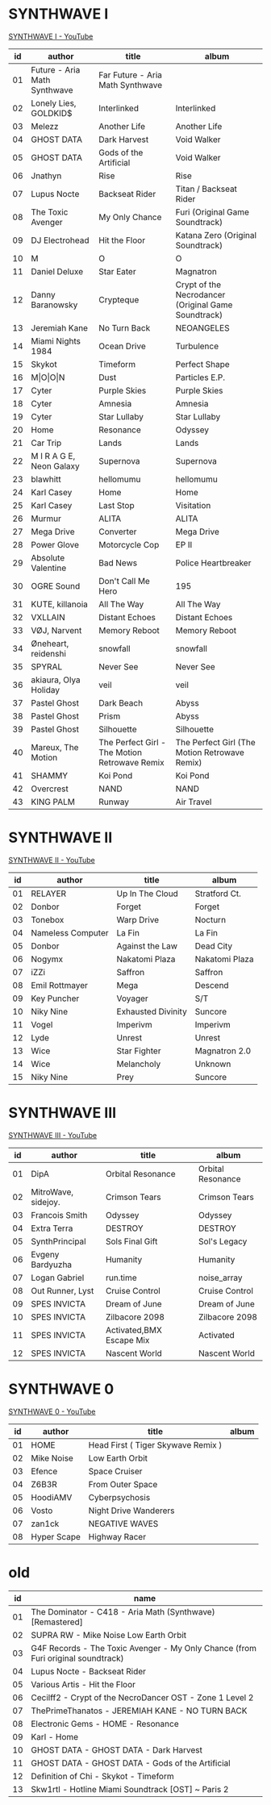 # SYNTHWAVE I

[SYNTHWAVE I - YouTube](https://www.youtube.com/playlist?list=PLvYUTIn8qT9awl9iJzYpfhoeZny94jdiV)

id | author | title | album
-|-|-|-
01 | Future - Aria Math Synthwave | Far Future - Aria Math Synthwave
02 | Lonely Lies, GOLDKID$ | Interlinked | Interlinked
03 | Melezz | Another Life | Another Life
04 | GHOST DATA | Dark Harvest | Void Walker
05 | GHOST DATA | Gods of the Artificial | Void Walker
06 | Jnathyn | Rise | Rise
07 | Lupus Nocte | Backseat Rider | Titan / Backseat Rider
08 | The Toxic Avenger | My Only Chance | Furi (Original Game Soundtrack)
09 | DJ Electrohead | Hit the Floor | Katana Zero (Original Soundtrack)
10 | M|O|O|N | Paris | MOON E.P.
11 | Daniel Deluxe | Star Eater | Magnatron
12 | Danny Baranowsky | Crypteque | Crypt of the Necrodancer (Original Game Soundtrack)
13 | Jeremiah Kane | No Turn Back | NEOANGELES
14 | Miami Nights 1984 | Ocean Drive | Turbulence
15 | Skykot | Timeform | Perfect Shape
16 | M\|O\|O\|N | Dust | Particles E.P.
17 | Cyter | Purple Skies | Purple Skies
18 | Cyter | Amnesia | Amnesia
19 | Cyter | Star Lullaby | Star Lullaby
20 | Home | Resonance | Odyssey
21 | Car Trip | Lands | Lands
22 | M I R A G E, Neon Galaxy | Supernova | Supernova
23 | blawhitt | hellomumu | hellomumu
24 | Karl Casey | Home | Home
25 | Karl Casey | Last Stop | Visitation
26 | Murmur | ALITA | ALITA
27 | Mega Drive | Converter | Mega Drive
28 | Power Glove | Motorcycle Cop | EP II
29 | Absolute Valentine | Bad News | Police Heartbreaker
30 | OGRE Sound | Don't Call Me Hero | 195
31 | KUTE, killanoia | All The Way | All The Way
32 | VXLLAIN | Distant Echoes | Distant Echoes
33 | VØJ, Narvent | Memory Reboot | Memory Reboot
34 | Øneheart, reidenshi | snowfall | snowfall
35 | SPYRAL | Never See | Never See
36 | akiaura, Olya Holiday | veil | veil
37 | Pastel Ghost | Dark Beach | Abyss
38 | Pastel Ghost | Prism | Abyss
39 | Pastel Ghost | Silhouette | Silhouette
40 | Mareux, The Motion | The Perfect Girl - The Motion Retrowave Remix | The Perfect Girl (The Motion Retrowave Remix)
41 | SHAMMY | Koi Pond | Koi Pond
42 | Overcrest | NAND | NAND
43 | KING PALM | Runway | Air Travel

# SYNTHWAVE II

[SYNTHWAVE II - YouTube](https://www.youtube.com/playlist?list=PLvYUTIn8qT9aPo_QuwCbi7EQZbjXblRqD)

id | author | title | album
-|-|-|-
01 | RELAYER | Up In The Cloud | Stratford Ct. | Secret Selection #21-30
02 | Donbor | Forget | Forget
03 | Tonebox | Warp Drive | Nocturn
04 | Nameless Computer | La Fin | La Fin
05 | Donbor | Against the Law | Dead City
06 | Nogymx | Nakatomi Plaza | Nakatomi Plaza
07 | iZZi | Saffron | Saffron
08 | Emil Rottmayer | Mega | Descend
09 | Key Puncher | Voyager | S/T
10 | Niky Nine | Exhausted Divinity | Suncore
11 | Vogel | Imperivm | Imperivm
12 | Lyde | Unrest | Unrest
13 | Wice | Star Fighter | Magnatron 2.0
14 | Wice | Melancholy | Unknown
15 | Niky Nine | Prey | Suncore

# SYNTHWAVE III

[SYNTHWAVE III - YouTube](https://www.youtube.com/playlist?list=PLvYUTIn8qT9Zf-bmbN79sxoFdi9QVDG-g)

id | author | title | album
-|-|-|-
01 | DipA | Orbital Resonance | Orbital Resonance
02 | MitroWave, sidejoy. | Crimson Tears | Crimson Tears
03 | Francois Smith | Odyssey | Odyssey
04 | Extra Terra | DESTROY | DESTROY
05 | SynthPrincipal | Sols Final Gift | Sol's Legacy
06 | Evgeny Bardyuzha | Humanity | Humanity
07 | Logan Gabriel | run.time | noise_array
08 | Out Runner, Lyst | Cruise Control | Cruise Control
09 | SPES INVICTA | Dream of June | Dream of June
10 | SPES INVICTA | Zilbacore 2098 | Zilbacore 2098
11 | SPES INVICTA | Activated,BMX Escape Mix | Activated
12 | SPES INVICTA | Nascent World | Nascent World

# SYNTHWAVE 0

[SYNTHWAVE 0 - YouTube](https://www.youtube.com/playlist?list=PLvYUTIn8qT9aQfzaHjFEizYVhMlc1KFkj)

id | author | title | album
-|-|-|-
01 | HOME | Head First ( Tiger Skywave Remix ) |
02 | Mike Noise | Low Earth Orbit
03 | Efence | Space Cruiser |
04 | Z6B3R | From Outer Space |
05 | HoodiAMV | Cyberpsychosis |
06 | Vosto | Night Drive Wanderers |
07 | zan1ck | NEGATIVE WAVES |
08 | Hyper Scape | Highway Racer |

# old

id | name
-|-
01 | The Dominator - C418 - Aria Math (Synthwave) [Remastered]
02 | SUPRA RW - Mike Noise Low Earth Orbit
03 | G4F Records - The Toxic Avenger - My Only Chance (from Furi original soundtrack)
04 | Lupus Nocte - Backseat Rider
05 | Various Artis - Hit the Floor
06 | Cecilff2 - Crypt of the NecroDancer OST - Zone 1 Level 2
07 | ThePrimeThanatos - JEREMIAH KANE - NO TURN BACK
08 | Electronic Gems - HOME - Resonance
09 | Karl - Home
10 | GHOST DATA - GHOST DATA - Dark Harvest
11 | GHOST DATA - GHOST DATA - Gods of the Artificial
12 | Definition of Chi - Skykot - Timeform
13 | Skw1rtl - Hotline Miami Soundtrack [OST] ~ Paris 2
